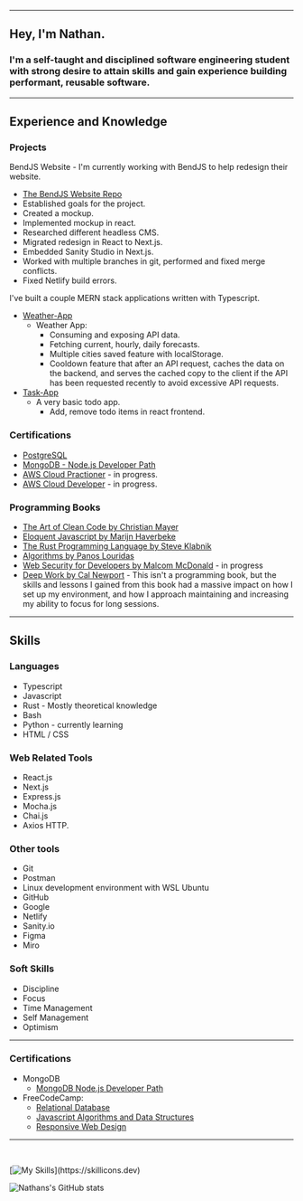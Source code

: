 
---
## Hey, I'm Nathan.

### I'm a self-taught and disciplined software engineering student with strong desire to attain skills and gain experience building performant, reusable software.

---

## Experience and Knowledge
 
### Projects 

BendJS Website - I'm currently working with BendJS to help redesign their website.
- [The BendJS Website Repo](https://github.com/BendJS/simple-website/tree/nextjs)
- Established goals for the project.
- Created a mockup.
- Implemented mockup in react.
- Researched different headless CMS.
- Migrated redesign in React to Next.js.
- Embedded Sanity Studio in Next.js.
- Worked with multiple branches in git, performed and fixed merge conflicts.
- Fixed Netlify build errors.

I've built a couple MERN stack applications written with Typescript.

- [Weather-App](https://github.com/nslee333/Weather-App)
  - Weather App:
    - Consuming and exposing API data.
    - Fetching current, hourly, daily forecasts.
    - Multiple cities saved feature with localStorage.
    - Cooldown feature that after an API request, caches the data on the backend, and serves the cached copy to the client if the API has been requested recently to avoid excessive API requests.
- [Task-App](https://github.com/nslee333/Task-App)
  - A very basic todo app.
    - Add, remove todo items in react frontend.

### Certifications
- [PostgreSQL](https://www.freecodecamp.org/certification/nslee333/relational-database-v8)
-  [MongoDB - Node.js Developer Path](https://learn.mongodb.com/c/pxiuuIfSS1-3V-KKy9wzRg)
- [AWS Cloud Practioner](https://aws.amazon.com/training/learn-about/cloud-practitioner/?th=tile&tile=learnabout) - in progress.
- [AWS Cloud Developer](https://aws.amazon.com/training/learn-about/developer/?th=tile&tile=learnabout) - in progress.

### Programming Books
- [The Art of Clean Code by Christian Mayer](https://www.amazon.com/Art-Clean-Code-Practices-Complexity/dp/1718502184/ref=sr_1_1?keywords=the+art+of+clean+code&s=books&sr=1-1)
- [Eloquent Javascript by Marijn Haverbeke](https://www.amazon.com/Eloquent-JavaScript-3rd-Introduction-Programming/dp/1593279507/ref=sr_1_1?keywords=eloquent+javascript&s=books&sr=1-1)
- [The Rust Programming Language by Steve Klabnik](https://www.amazon.com/Rust-Programming-Language-2nd/dp/1718503105/ref=d_bmx_dp_il2yl76n_sccl_3_2/132-1768946-1336236?pd_rd_w=TUUpi&content-id=amzn1.sym.98df316a-7a35-491b-8a8a-7bb969e05c02&pf_rd_p=98df316a-7a35-491b-8a8a-7bb969e05c02&pf_rd_r=QZ02DPQS49XTCM323F67&pd_rd_wg=d42oZ&pd_rd_r=3bda35ce-8eda-48b6-802d-b0c967af0097&pd_rd_i=1718503105&psc=1)
- [Algorithms by Panos Louridas](https://www.amazon.com/Algorithms-MIT-Press-Essential-Knowledge/dp/0262539020/ref=sr_1_12?keywords=algorithms&s=books&sr=1-12)
- [Web Security for Developers by Malcom McDonald](https://www.amazon.com/Web-Security-Developers-Malcolm-McDonald/dp/1593279949/ref=sr_1_1?keywords=web+security+for+developers+real+threats%2C+practical+defense&s=books&sr=1-1) - in progress
- [Deep Work by Cal Newport](https://www.amazon.com/Deep-Work-Focused-Success-Distracted/dp/1455586692/ref=tmm_hrd_swatch_0?_encoding=UTF8&sr=1-1) - This isn't a programming book, but the skills and lessons I gained from this book had a massive impact on how I set up my environment, and how I approach maintaining and increasing my ability to focus for long sessions.
---

## Skills

### Languages
- Typescript
- Javascript
- Rust - Mostly theoretical knowledge
- Bash
- Python - currently learning
- HTML / CSS

### Web Related Tools
- React.js
- Next.js
- Express.js
- Mocha.js
- Chai.js
- Axios HTTP.

### Other tools
- Git
- Postman
- Linux development environment with WSL Ubuntu
- GitHub
- Google
- Netlify
- Sanity.io
- Figma
- Miro

### Soft Skills
- Discipline
- Focus
- Time Management
- Self Management
- Optimism
  
---

### Certifications

- MongoDB
  - [MongoDB Node.js Developer Path](https://learn.mongodb.com/c/pxiuuIfSS1-3V-KKy9wzRg)
- FreeCodeCamp:
  - [Relational Database](https://www.freecodecamp.org/certification/nslee333/relational-database-v8)
  - [Javascript Algorithms and Data Structures](https://www.freecodecamp.org/certification/nslee333/javascript-algorithms-and-data-structures)
  - [Responsive Web Design](https://www.freecodecamp.org/certification/nslee333/responsive-web-design)


---
<br>

[![My Skills](https://skillicons.dev/icons?i=ts,js,express,mongodb,postgres,react,next,rust,bash,solidity,linux,git,nodejs,)](https://skillicons.dev)


![Nathans's GitHub stats](https://github-readme-stats.vercel.app/api?username=nslee333&show_icons=true&theme=chartreuse-dark)
